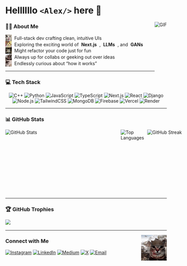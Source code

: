 # Hellllllo `<Alex/>` here 👋
<img align="right" alt="GIF" height="180px" src="https://64.media.tumblr.com/938c1aea9207b65b258bcf36d4a0bc4c/tumblr_ou9z5xBiS91wnk5sro4_500.gifv" />

### 👨‍💻 About Me

<div>
  <div style="display: flex; align-items: center; gap: 8px;">
    <img src="images/1.png" width="20" /> Full-stack dev crafting clean, intuitive UIs
  </div>
  <div style="display: flex; align-items: center; gap: 8px;">
    <img src="images/2.png" width="20" /> Exploring the exciting world of <b>Next.js</b>, <b>LLMs</b>, and <b>GANs</b>
  </div>
  <div style="display: flex; align-items: center; gap: 8px;">
    <img src="images/3.png" width="20" /> Might refactor your code just for fun
  </div>
  <div style="display: flex; align-items: center; gap: 8px;">
    <img src="images/4.png" width="20" /> Always up for collabs or geeking out over ideas
  </div>
  <div style="display: flex; align-items: center; gap: 8px;">
    <img src="images/5.png" width="20" /> Endlessly curious about “how it works”
  </div>
</div>




---

### 💻 Tech Stack

<div align="center">

![C++](https://img.shields.io/badge/C++-00599C?style=for-the-badge&logo=c%2B%2B&logoColor=white)
![Python](https://img.shields.io/badge/Python-3776AB?style=for-the-badge&logo=python&logoColor=fff)
![JavaScript](https://img.shields.io/badge/JavaScript-F7DF1E?style=for-the-badge&logo=javascript&logoColor=000)
![TypeScript](https://img.shields.io/badge/TypeScript-007ACC?style=for-the-badge&logo=typescript&logoColor=white)
![Next.js](https://img.shields.io/badge/Next.js-000000?style=for-the-badge&logo=nextdotjs&logoColor=white)
![React](https://img.shields.io/badge/React-20232a?style=for-the-badge&logo=react&logoColor=61DAFB)
![Django](https://img.shields.io/badge/Django-092E20?style=for-the-badge&logo=django&logoColor=white)
![Node.js](https://img.shields.io/badge/Node.js-339933?style=for-the-badge&logo=nodedotjs&logoColor=white)
![TailwindCSS](https://img.shields.io/badge/TailwindCSS-38B2AC?style=for-the-badge&logo=tailwind-css&logoColor=white)
![MongoDB](https://img.shields.io/badge/MongoDB-4EA94B?style=for-the-badge&logo=mongodb&logoColor=white)
![Firebase](https://img.shields.io/badge/Firebase-ffca28?style=for-the-badge&logo=firebase&logoColor=000)
![Vercel](https://img.shields.io/badge/Vercel-000000?style=for-the-badge&logo=vercel&logoColor=white)
![Render](https://img.shields.io/badge/Render-46E3B7?style=for-the-badge&logo=render&logoColor=white)


</div>

---

### 📊 GitHub Stats


<div style="display: flex; gap: 10px; align-items: flex-start;">
  <img src="https://github-readme-stats.vercel.app/api?username=Alexalen0&count_private=true&show_icons=true&theme=merko&rank_icon=github"
       height="200px"
       width="350px"
       alt="GitHub Stats" />
  <img src="https://github-readme-stats.vercel.app/api/top-langs/?username=Alexalen0&theme=merko&layout=compact"
       height="200px"
       alt="Top Languages" />
  <img src="https://github-readme-streak-stats.herokuapp.com/?user=Alexalen0&theme=merko&hide_border=true"
       height="200px"
       width="350px"
       alt="GitHub Streak" />
</div>

---

### 🏆 GitHub Trophies

<p>
  <img src="https://github-profile-trophy.vercel.app/?username=Alexalen0&theme=radical&no-frame=false&no-bg=false&margin-w=8"/>
</p>

---
<img align="right" alt="GIF" height="80px" src="images/large.png" />

### Connect with Me
<p>
  <a href="https://instagram.com/alex.3v"><img src="https://img.shields.io/badge/Instagram-%23E4405F.svg?style=for-the-badge&logo=Instagram&logoColor=white" alt="Instagram"/></a>
  <a href="https://linkedin.com/in/alex3v"><img src="https://img.shields.io/badge/LinkedIn-%230077B5.svg?style=for-the-badge&logo=linkedin&logoColor=white" alt="LinkedIn"/></a>
  <a href="https://medium.com/@alex3alen"><img src="https://img.shields.io/badge/Medium-12100E?style=for-the-badge&logo=medium&logoColor=white" alt="Medium"/></a>
  <a href="https://x.com/alex3alen"><img src="https://img.shields.io/badge/X-black.svg?style=for-the-badge&logo=X&logoColor=white" alt="X"/></a>
  <a href="mailto:alex3alen@gmail.com"><img src="https://img.shields.io/badge/Email-D14836?style=for-the-badge&logo=gmail&logoColor=white" alt="Email"/></a>
</p>
